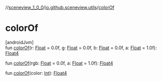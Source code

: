 //[sceneview_1_0_0](../../index.md)/[io.github.sceneview.utils](index.md)/[colorOf](color-of.md)

# colorOf

[androidJvm]\
fun [colorOf](color-of.md)(r: [Float](https://kotlinlang.org/api/latest/jvm/stdlib/kotlin/-float/index.html) = 0.0f, g: [Float](https://kotlinlang.org/api/latest/jvm/stdlib/kotlin/-float/index.html) = 0.0f, b: [Float](https://kotlinlang.org/api/latest/jvm/stdlib/kotlin/-float/index.html) = 0.0f, a: [Float](https://kotlinlang.org/api/latest/jvm/stdlib/kotlin/-float/index.html) = 1.0f): [Float4](../../../sceneview/sceneview/dev.romainguy.kotlin.math/-float4/index.md)

fun [colorOf](color-of.md)(rgb: [Float](https://kotlinlang.org/api/latest/jvm/stdlib/kotlin/-float/index.html) = 0.0f, a: [Float](https://kotlinlang.org/api/latest/jvm/stdlib/kotlin/-float/index.html) = 1.0f): [Float4](../../../sceneview/sceneview/dev.romainguy.kotlin.math/-float4/index.md)

fun [colorOf](color-of.md)(color: [Int](https://kotlinlang.org/api/latest/jvm/stdlib/kotlin/-int/index.html)): [Float4](../../../sceneview/sceneview/dev.romainguy.kotlin.math/-float4/index.md)
